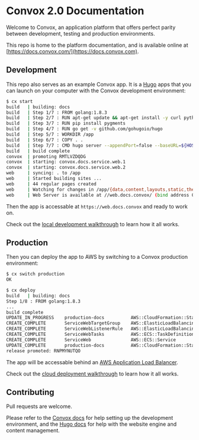 # Convox 2.0 Documentation

Welcome to Convox, an application platform that offers perfect parity between development, testing and production environments.

This repo is home to the platform documentation, and is available online at [https://docs.convox.com/](https://docs.convox.com).

## Development

This repo also serves as an example Convox app. It is a [Hugo](https://gohugo.io/) apps that you can launch on your computer with the Convox development environment:

```bash
$ cx start
build   | building: docs
build   | Step 1/7 : FROM golang:1.8.3
build   | Step 2/7 : RUN apt-get update && apt-get install -y curl python-pip
build   | Step 3/7 : RUN pip install pygments
build   | Step 4/7 : RUN go get -v github.com/gohugoio/hugo
build   | Step 5/7 : WORKDIR /app
build   | Step 6/7 : COPY . .
build   | Step 7/7 : CMD hugo server --appendPort=false --baseURL=${HOST} --bind=0.0.0.0 -w
build   | build complete
convox  | promoting RMTLVZDQDG
convox  | starting: convox.docs.service.web.1
convox  | starting: convox.docs.service.web.2
web     | syncing: . to /app
web     | Started building sites ...
web     | 44 regular pages created
web     | Watching for changes in /app/{data,content,layouts,static,themes}
web     | Web Server is available at //web.docs.convox/ (bind address 0.0.0.0)
```

Then the app is accessable at `https://web.docs.convox` and ready to work on.

Check out the [local development walkthrough](https://docs.convox.com/walkthroughs/local/) to learn how it all works.

## Production

Then you can deploy the app to AWS by switching to a Convox production environment:

```bash
$ cx switch production
OK

$ cx deploy
build   | building: docs
Step 1/8 : FROM golang:1.8.3
...
build complete
UPDATE_IN_PROGRESS    production-docs          AWS::CloudFormation::Stack
CREATE_COMPLETE       ServiceWebTargetGroup    AWS::ElasticLoadBalancingV2::TargetGroup
CREATE_COMPLETE       ServiceWebListenerRule   AWS::ElasticLoadBalancingV2::ListenerRule
CREATE_COMPLETE       ServiceWebTasks          AWS::ECS::TaskDefinition
CREATE_COMPLETE       ServiceWeb               AWS::ECS::Service
UPDATE_COMPLETE       production-docs          AWS::CloudFormation::Stack
release promoted: RNPMYNUTQO
```

The app will be accessable behind an [AWS Application Load Balancer](https://aws.amazon.com/elasticloadbalancing/applicationloadbalancer/).

Check out the [cloud deployment walkthrough](https://docs-staging.convox.com/walkthroughs/cloud/) to learn how it all works.

## Contributing

Pull requests are welcome.

Please refer to the [Convox docs](https://docs.convox.com) for help setting up the development environment, and the [Hugo docs](https://gohugo.io/documentation/) for help with the website engine and content management.
